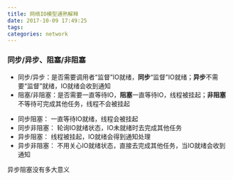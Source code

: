 ```yaml
---
title: 网络IO模型通熟解释
date: 2017-10-09 17:49:25
tags:
categories: network
---
```

### 同步/异步、阻塞/非阻塞
* 同步/异步：是否需要调用者“监督”IO就绪，**同步**“监督”IO就绪；**异步**不需要“监督”就绪，IO就绪会收到通知
* 阻塞/非阻塞：是否需要一直等待IO，**阻塞**一直等待IO，线程被挂起；**非阻塞**不等待可完成其他任务，线程不会被挂起

- 同步阻塞： 一直等待IO就绪，线程会被挂起
- 同步非阻塞： 轮询IO就绪状态，IO未就绪时去完成其他任务
- 异步阻塞： 线程被挂起，IO就绪会得到通知处理
- 异步非阻塞： 不用关心IO就绪状态，直接去完成其他任务，当IO就绪会收到通知

异步阻塞没有多大意义